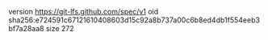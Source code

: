 version https://git-lfs.github.com/spec/v1
oid sha256:e724591c67121610408603d15c92a8b737a00c6b8ed4db1f554eeb3bf7a28aa8
size 272
